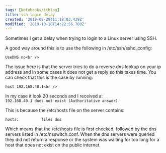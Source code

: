 ```yaml
---
tags: [Notebooks/itblog]
title: ssh login delay
created: '2019-09-29T11:18:03.439Z'
modified: '2019-10-18T14:22:56.780Z'
---
```


Sometimes I get a delay when trying to login to a Linux server using SSH.

A good way around this is to use the following in /etc/ssh/sshd_config:

`UseDNS no<br />
`

The issue here is that the server tries to do a reverse dns lookup on your ip address and in some cases it does not get a reply so this takes time. You can check that this is the case by running:

`host 192.168.40.1<br />
`

In my case it look 20 seconds and I received a:  
`192.168.40.1 does not exist (Authoritative answer)`

This is because the /etc/hosts file on the server contains:

`hosts:          files dns`

Which means that the /etc/hosts file is first checked, followed by the dns servers listed in /etc/nsswitch.conf. When the dns servers were queried they did not return a response or the system was waiting for too long for a host that does not exist on the public internet.
